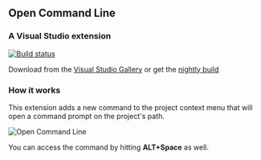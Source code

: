 ## Open Command Line
### A Visual Studio extension

[![Build status](https://ci.appveyor.com/api/projects/status/1jah71aylecjbkeh?svg=true)](https://ci.appveyor.com/project/madskristensen/opencommandline)

Download from the
[Visual Studio Gallery](https://visualstudiogallery.msdn.microsoft.com/4e84e2cf-2d6b-472a-b1e2-b84932511379)
or get the
[nightly build](https://ci.appveyor.com/project/madskristensen/opencommandline/build/1.0.2/artifacts)

### How it works

This extension adds a new command to the project context menu that will open
a command prompt on the project's path. 

![Open Command Line](https://raw.githubusercontent.com/madskristensen/OpenCommandLine/master/screenshots/context-menu.png)

You can access the command by hitting **ALT+Space** as well.